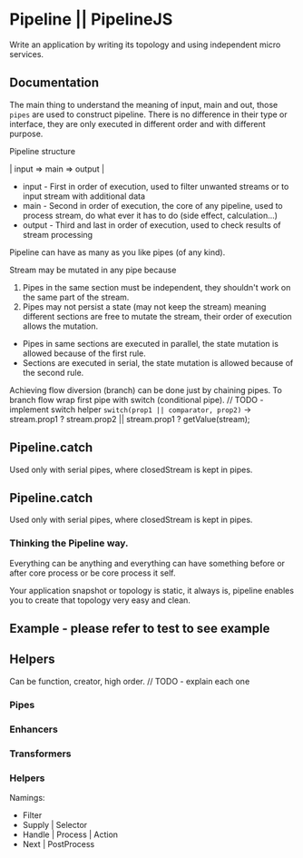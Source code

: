 # Pipeline || PipelineJS

Write an application by writing its topology and using independent micro services.

## Documentation

The main thing to understand the meaning of input, main and out, those `pipes` are used to construct pipeline. 
There is no difference in their type or interface, they are only executed in different order and with different purpose. 

Pipeline structure

| input => main => output |

* input - First in order of execution, used to filter unwanted streams or to input stream with additional data
* main - Second in order of execution, the core of any pipeline, used to process stream, do what ever it has to do (side effect, calculation...)
* output - Third and last in order of execution, used to check results of stream processing

Pipeline can have as many as you like pipes (of any kind).

Stream may be mutated in any pipe because

1. Pipes in the same section must be independent, they shouldn't work on the same part of the stream. 
2. Pipes may not persist a state (may not keep the stream) meaning different sections are free to mutate the stream, their order of execution allows the mutation. 

* Pipes in same sections are executed in parallel, the state mutation is allowed because of the first rule. 
* Sections are executed in serial, the state mutation is allowed because of the second rule.

Achieving flow diversion (branch) can be done just by chaining pipes. To branch flow wrap first pipe with switch (conditional pipe).
// TODO - implement switch helper `switch(prop1 || comparator, prop2)` -> stream.prop1 ? stream.prop2 || stream.prop1 ? getValue(stream);

## Pipeline.catch

Used only with serial pipes, where closedStream is kept in pipes.

## Pipeline.catch

Used only with serial pipes, where closedStream is kept in pipes.

### Thinking the Pipeline way. 

Everything can be anything and everything can have something before or after core process or be core process it self.

Your application snapshot or topology is static, it always is, pipeline enables you to create that topology very easy and clean.

## Example - please refer to test to see example

## Helpers

Can be function, creator, high order. // TODO - explain each one

### Pipes
### Enhancers
### Transformers
### Helpers

Namings:
* Filter
* Supply | Selector
* Handle | Process | Action
* Next | PostProcess
